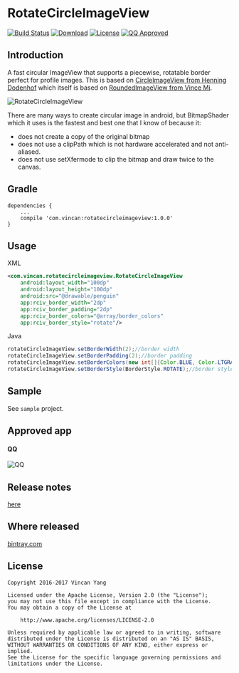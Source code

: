 RotateCircleImageView
=====================
[![Build Status](https://api.travis-ci.org/yangwencan2002/RotateCircleImageView.svg?branch=master)](https://travis-ci.org/yangwencan2002/RotateCircleImageView/)
[![Download](https://api.bintray.com/packages/yangwencan2002/maven/RotateCircleImageView/images/download.svg)](https://bintray.com/yangwencan2002/maven/RotateCircleImageView/_latestVersion)
[![License](https://img.shields.io/badge/license-Apache%202-blue.svg)](https://www.apache.org/licenses/LICENSE-2.0)
[![QQ Approved](https://img.shields.io/badge/QQ_Approved-1.0.0-red.svg)](https://github.com/yangwencan2002/RotateCircleImageView)

Introduction
------------
A fast circular ImageView that supports a piecewise, rotatable border perfect for profile images. This is based on [CircleImageView from Henning Dodenhof](https://github.com/hdodenhof/CircleImageView) which itself is based on [RoundedImageView from Vince Mi](https://github.com/vinc3m1/RoundedImageView).

![RotateCircleImageView](https://raw.github.com/yangwencan2002/RotateCircleImageView/master/screencap.gif)

There are many ways to create circular image in android, but BitmapShader which it uses is the fastest and best one that I know of because it:

- does not create a copy of the original bitmap
- does not use a clipPath which is not hardware accelerated and not anti-aliased.
- does not use setXfermode to clip the bitmap and draw twice to the canvas.

Gradle
------
```
dependencies {
    ...
    compile 'com.vincan:rotatecircleimageview:1.0.0'
}
```

Usage
------
XML
```xml
<com.vincan.rotatecircleimageview.RotateCircleImageView
    android:layout_width="100dp"
    android:layout_height="100dp"
    android:src="@drawable/penguin"
    app:rciv_border_width="2dp"
    app:rciv_border_padding="2dp"
    app:rciv_border_colors="@array/border_colors"
    app:rciv_border_style="rotate"/>
```

Java

```java
rotateCircleImageView.setBorderWidth(2);//border width
rotateCircleImageView.setBorderPadding(2);//border padding
rotateCircleImageView.setBorderColors(new int[]{Color.BLUE, Color.LTGRAY});//border colors starting at 12 o'clock and going clockwise
rotateCircleImageView.setBorderStyle(BorderStyle.ROTATE);//border style
```

Sample
------
See `sample` project.

Approved app
------
#### QQ
![QQ](https://raw.github.com/yangwencan2002/RotateCircleImageView/master/screencap_QQ.gif)

Release notes
------
[here](https://github.com/yangwencan2002/RotateCircleImageView/releases)

Where released
------
[bintray.com](https://bintray.com/yangwencan2002/maven/RotateCircleImageView)

License
------

    Copyright 2016-2017 Vincan Yang

    Licensed under the Apache License, Version 2.0 (the "License");
    you may not use this file except in compliance with the License.
    You may obtain a copy of the License at

        http://www.apache.org/licenses/LICENSE-2.0

    Unless required by applicable law or agreed to in writing, software
    distributed under the License is distributed on an "AS IS" BASIS,
    WITHOUT WARRANTIES OR CONDITIONS OF ANY KIND, either express or implied.
    See the License for the specific language governing permissions and
    limitations under the License.
